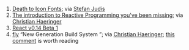 1. [Death to Icon Fonts](https://speakerdeck.com/ninjanails/death-to-icon-fonts); via [Stefan Judis](https://twitter.com/stefanjudis)
2. [The introduction to Reactive Programming you've been missing](https://gist.github.com/staltz/868e7e9bc2a7b8c1f754); via [Christian Haeringer](https://twitter.com/Haeringer)
3. [React v0.14 Beta 1](http://facebook.github.io/react/blog/2015/07/03/react-v0.14-beta-1.html)
4. [fly](https://github.com/flyjs/fly) <q>New Generation Build System 
</q>; via [Christian Haeringer](https://twitter.com/Haeringer); [this comment](https://github.com/flyjs/fly/issues/3#issuecomment-117636985) is worth reading
